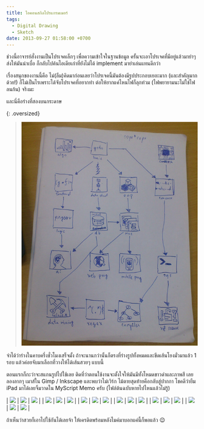 ```yaml
---
title: ไอคอนสกิลโปรแกรมเมอร์
tags:
  - Digital Drawing
  - Sketch
date: 2013-09-27 01:58:00 +0700
---
```


ช่วงนี้อาจารย์สั่งงานเป็นโปรเจคเล็กๆ เพื่อความเข้าใจในฐานข้อมูล ครั้นจะเอาโปรเจคที่มีอยู่แล้วมายำๆ ส่งให้มันน่าเบื่อ ก็กลับไปค้นไอเดียเก่าที่ยังไม่ได้ implement มายำเล่นแทนดีกว่า

เรื่องสนุกของงานนี้คือ ไม่(ลืม)คิดมาก่อนเลยว่าโปรเจคนี้มันต้องมีรูปประกอบเยอะมาก (และสำคัญมากด้วย!) ก็ไม่เป็นไรเพราะได้จับโปรเจคที่อยากทำ ต่อให้ยากแค่ไหนไฟก็ลุกท่วม (ไฟพยายามนะไม่ใช่ไฟลนก้น) จริงมะ

และนี่คือร่างที่สองบนกระดาษ

{: .oversized}
> ![](/images/drawing/misc/geek-icons.jpg)

จำได้ว่าร่างในคาบครึ่งชั่วโมงเสร็จมั้ง ถ้าจะนานกว่านั้นก็ตรงที่ร่างรูปทั้งหมดและขีดเส้นโยงมั่วมาแล้ว 1 รอบ แล้วค่อยจับมาเลือกที่วางให้ได้เส้นสวยๆ แบบนี้

ตอนแรกก็กะว่าจะสแกนรูปไปใช้เลย ติดที่ว่าตอนใช้งานจะตั้งใจให้มันมีทั้งโหมดขาวดำและภาพสี เลยลองลากๆ เมาส์ใน Gimp / Inkscape และพบว่าไม่เวิร์ก ไม้ตายสุดท้ายคือกลับสู่ปากกา โชคดีว่ายืม iPad มาได้เลยจิ้มวาดใน MyScript Memo ครับ (ไฟล์ต้นฉบับหายไปไหนแล้วไม่รู้)

| ![][ai]         | ![][www]           | ![][algorithm]  |
| ![][compiler]   | ![][comarch]       | ![][basic]      |
| ![][concurrent] | ![][datastructure] | ![][functional] |
| ![][database]   | ![][datamining]    | ![][logic]      |
| ![][ssl]        | ![][mobile]        | ![][mvc]        |
| ![][oop]        | ![][system]        | ![][regex]      |

ถ้าเห็นว่าสวยก็เอาไปใช้กันได้เลยจ้า ให้เครดิตพร้อมหลังไมค์มาบอกแค่นี้ก็พอแล้ว 😉


[ai]: /images/clipart/geek/ai.jpg
[www]: /images/clipart/geek/www.jpg
[algorithm]: /images/clipart/geek/algorithm.jpg
[compiler]: /images/clipart/geek/compiler.jpg
[comarch]: /images/clipart/geek/comarch.jpg
[basic]: /images/clipart/geek/basic.jpg
[concurrent]: /images/clipart/geek/concurrent.jpg
[datastructure]: /images/clipart/geek/datastructure.jpg
[functional]: /images/clipart/geek/functional.jpg
[database]: /images/clipart/geek/database.jpg
[datamining]: /images/clipart/geek/datamining.jpg
[logic]: /images/clipart/geek/logic.jpg
[ssl]: /images/clipart/geek/ssl.jpg
[mobile]: /images/clipart/geek/mobile.jpg
[mvc]: /images/clipart/geek/mvc.jpg
[oop]: /images/clipart/geek/oop.jpg
[system]: /images/clipart/geek/system.jpg
[regex]: /images/clipart/geek/regex.jpg
